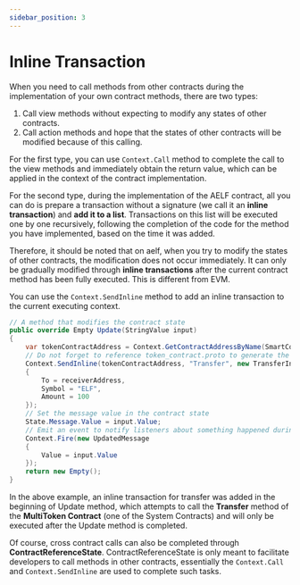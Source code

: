 ```yaml
---
sidebar_position: 3
---
```


# Inline Transaction

When you need to call methods from other contracts during the implementation of your own contract methods, there are two types:

1. Call view methods without expecting to modify any states of other contracts.
2. Call action methods and hope that the states of other contracts will be modified because of this calling.

For the first type, you can use `Context.Call` method to complete the call to the view methods and immediately obtain the return value, which can be applied in the context of the contract implementation.

For the second type, during the implementation of the AELF contract, all you can do is prepare a transaction without a signature (we call it an **inline transaction**) and **add it to a list**. Transactions on this list will be executed one by one recursively, following the completion of the code for the method you have implemented, based on the time it was added.

Therefore, it should be noted that on aelf, when you try to modify the states of other contracts, the modification does not occur immediately. It can only be gradually modified through **inline transactions** after the current contract method has been fully executed. This is different from EVM.

You can use the `Context.SendInline` method to add an inline transaction to the current executing context.

```csharp
// A method that modifies the contract state
public override Empty Update(StringValue input)
{
    var tokenContractAddress = Context.GetContractAddressByName(SmartContractConstants.TokenContractSystemName);
    // Do not forget to reference token_contract.proto to generate the TransferInput type.
    Context.SendInline(tokenContractAddress, "Transfer", new TransferInput
    {
        To = receiverAddress,
        Symbol = "ELF",
        Amount = 100
    });
    // Set the message value in the contract state
    State.Message.Value = input.Value;
    // Emit an event to notify listeners about something happened during the execution of this method
    Context.Fire(new UpdatedMessage
    {
        Value = input.Value
    });
    return new Empty();
}
```

In the above example, an inline transaction for transfer was added in the beginning of Update method, which attempts to call the **Transfer** method of the **MultiToken Contract** (one of the System Contracts) and will only be executed after the Update method is completed.

Of course, cross contract calls can also be completed through **ContractReferenceState**. ContractReferenceState is only meant to facilitate developers to call methods in other contracts, essentially the `Context.Call` and `Context.SendInline` are used to complete such tasks.
